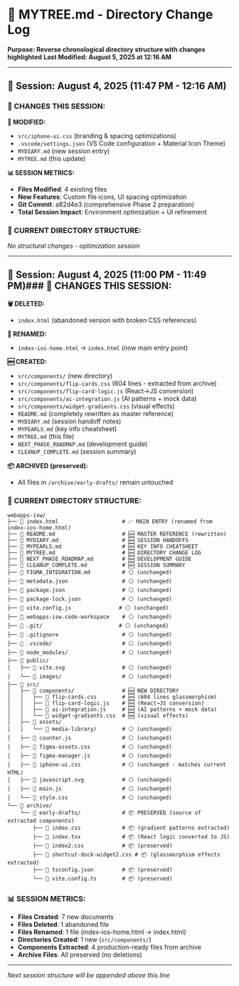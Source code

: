 # 🌳 MYTREE.md - Directory Change Log
**Purpose: Reverse chronological directory structure with changes highlighted**
**Last Modified: August 5, 2025 at 12:16 AM**

---

## 📅 Session: August 4, 2025 (11:47 PM - 12:16 AM)

### **🎯 CHANGES THIS SESSION:**

**📝 MODIFIED:**
- `src/iphone-ui.css` (branding & spacing optimizations)
- `.vscode/settings.json` (VS Code configuration + Material Icon Theme)
- `MYDIARY.md` (new session entry)
- `MYTREE.md` (this update)

**📊 SESSION METRICS:**
- **Files Modified**: 4 existing files
- **New Features**: Custom file icons, UI spacing optimization
- **Git Commit**: a82d4e3 (comprehensive Phase 2 preparation)
- **Total Session Impact**: Environment optimization + UI refinement

### **📂 CURRENT DIRECTORY STRUCTURE:**
*No structural changes - optimization session*

---

## 📅 Session: August 4, 2025 (11:00 PM - 11:49 PM)### **🎯 CHANGES THIS SESSION:**

**🗑️ DELETED:**
- `index.html` (abandoned version with broken CSS references)

**📝 RENAMED:**
- `index-ios-home.html` → `index.html` (now main entry point)

**🆕 CREATED:**
- `src/components/` (new directory)
- `src/components/flip-cards.css` (604 lines - extracted from archive)
- `src/components/flip-card-logic.js` (React→JS conversion)
- `src/components/ai-integration.js` (AI patterns + mock data)
- `src/components/widget-gradients.css` (visual effects)
- `README.md` (completely rewritten as master reference)
- `MYDIARY.md` (session handoff notes)
- `MYPEARLS.md` (key info cheatsheet)
- `MYTREE.md` (this file)
- `NEXT_PHASE_ROADMAP.md` (development guide)
- `CLEANUP_COMPLETE.md` (session summary)

**📦 ARCHIVED (preserved):**
- All files in `/archive/early-drafts/` remain untouched

### **📂 CURRENT DIRECTORY STRUCTURE:**

```
webapps-isw/
├── 📄 index.html                    # ✅ MAIN ENTRY (renamed from index-ios-home.html)
├── 📄 README.md                     # 🆕 MASTER REFERENCE (rewritten)
├── 📄 MYDIARY.md                    # 🆕 SESSION HANDOFFS
├── 📄 MYPEARLS.md                   # 🆕 KEY INFO CHEATSHEET
├── 📄 MYTREE.md                     # 🆕 DIRECTORY CHANGE LOG
├── 📄 NEXT_PHASE_ROADMAP.md         # 🆕 DEVELOPMENT GUIDE
├── 📄 CLEANUP_COMPLETE.md           # 🆕 SESSION SUMMARY
├── 📄 FIGMA_INTEGRATION.md          # ⚪ (unchanged)
├── 📄 metadata.json                 # ⚪ (unchanged)
├── 📄 package.json                  # ⚪ (unchanged)
├── 📄 package-lock.json             # ⚪ (unchanged)
├── 📄 vite.config.js               # ⚪ (unchanged)
├── 📄 webapps-isw.code-workspace    # ⚪ (unchanged)
├── 📁 .git/                        # ⚪ (unchanged)
├── 📁 .gitignore                    # ⚪ (unchanged)
├── 📁 .vscode/                      # ⚪ (unchanged)
├── 📁 node_modules/                 # ⚪ (unchanged)
├── 📁 public/
│   ├── 📄 vite.svg                  # ⚪ (unchanged)
│   └── 📁 images/                   # ⚪ (unchanged)
├── 📁 src/
│   ├── 📁 components/               # 🆕 NEW DIRECTORY
│   │   ├── 📄 flip-cards.css        # 🆕 (604 lines glassmorphism)
│   │   ├── 📄 flip-card-logic.js    # 🆕 (React→JS conversion)
│   │   ├── 📄 ai-integration.js     # 🆕 (AI patterns + mock data)
│   │   └── 📄 widget-gradients.css  # 🆕 (visual effects)
│   ├── 📁 assets/
│   │   └── 📁 media-library/        # ⚪ (unchanged)
│   ├── 📄 counter.js                # ⚪ (unchanged)
│   ├── 📄 figma-assets.css          # ⚪ (unchanged)
│   ├── 📄 figma-manager.js          # ⚪ (unchanged)
│   ├── 📄 iphone-ui.css             # ⚪ (unchanged - matches current HTML)
│   ├── 📄 javascript.svg            # ⚪ (unchanged)
│   ├── 📄 main.js                   # ⚪ (unchanged)
│   └── 📄 style.css                 # ⚪ (unchanged)
└── 📁 archive/
    └── 📁 early-drafts/             # 📦 PRESERVED (source of extracted components)
        ├── 📄 index.css             # 📦 (gradient patterns extracted)
        ├── 📄 index.tsx             # 📦 (React logic converted to JS)
        ├── 📄 index2.css            # 📦 (preserved)
        ├── 📄 shortcut-dock-widget2.css # 📦 (glassmorphism effects extracted)
        ├── 📄 tsconfig.json         # 📦 (preserved)
        └── 📄 vite.config.ts        # 📦 (preserved)
```

### **📊 SESSION METRICS:**
- **Files Created**: 7 new documents
- **Files Deleted**: 1 abandoned file
- **Files Renamed**: 1 file (index-ios-home.html → index.html)
- **Directories Created**: 1 new (`src/components/`)
- **Components Extracted**: 4 production-ready files from archive
- **Archive Files**: All preserved (no deletions)

---

*Next session structure will be appended above this line*
